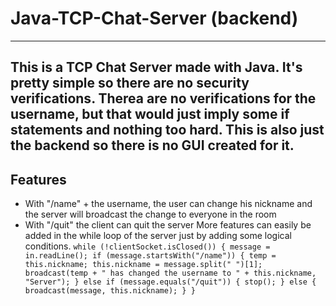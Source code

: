 # Java-TCP-Chat-Server (backend)
---
This is a TCP Chat Server made with Java. It's pretty simple so there are no security verifications. Therea are no verifications for the username, but that would just imply some if statements and nothing too hard.
This is also just the backend so there is no GUI created for it.
---
## Features
- With "/name" + the username, the user can change his nickname and the server will broadcast the change to everyone in the room
- With "/quit" the client can quit the server
More features can easily be added in the while loop of the server just by adding some logical conditions.
`while (!clientSocket.isClosed()) {
                    message = in.readLine();
                    if (message.startsWith("/name")) {
                        temp = this.nickname;
                        this.nickname = message.split(" ")[1];
                        broadcast(temp + " has changed the username to " + this.nickname, "Server");
                    } else if (message.equals("/quit")) {
                        stop();
                    } else {
                        broadcast(message, this.nickname);
                    }
                }`
